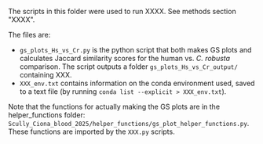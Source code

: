 The scripts in this folder were used to run XXXX. See methods section "XXXX".

The files are:
- `gs_plots_Hs_vs_Cr.py` is the python script that both makes GS plots and calculates Jaccard similarity scores for the human vs. _C. robusta_ comparison. The script outputs a folder `gs_plots_Hs_vs_Cr_output/` containing XXX.
- `XXX_env.txt` contains information on the conda environment used, saved to a text file (by running `conda list --explicit > XXX_env.txt`).

Note that the functions for actually making the GS plots are in the helper_functions folder: `Scully_Ciona_blood_2025/helper_functions/gs_plot_helper_functions.py`. These functions are imported by the `XXX.py` scripts.
